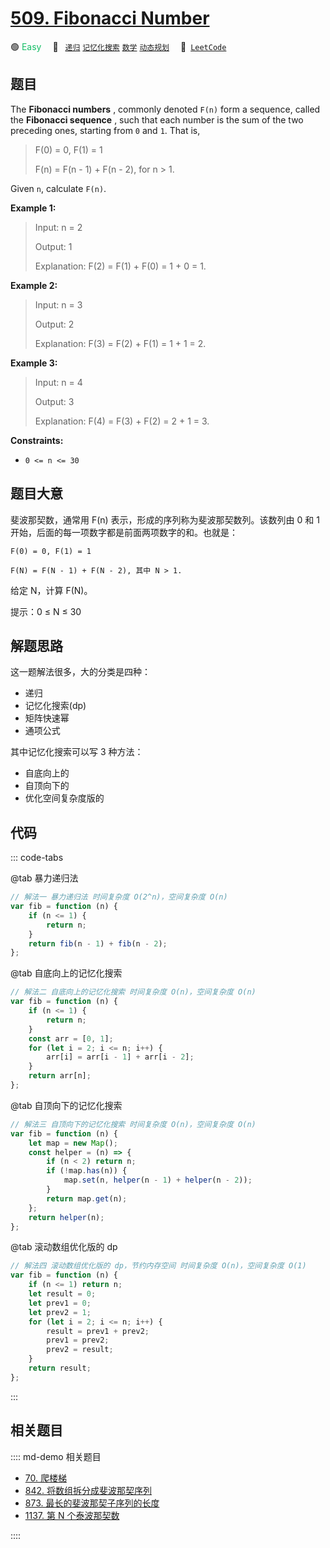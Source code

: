 # [509. Fibonacci Number](https://leetcode.com/problems/fibonacci-number/)

🟢 <font color=#15bd66>Easy</font>&emsp; 🔖&ensp; [`递归`](/leetcode/outline/tag/recursion.md) [`记忆化搜索`](/leetcode/outline/tag/memoization.md) [`数学`](/leetcode/outline/tag/mathematics.md) [`动态规划`](/leetcode/outline/tag/dynamic-programming.md)&emsp; 🔗&ensp;[`LeetCode`](https://leetcode.com/problems/fibonacci-number/)

## 题目

The **Fibonacci numbers** , commonly denoted `F(n)` form a sequence, called
the **Fibonacci sequence** , such that each number is the sum of the two
preceding ones, starting from `0` and `1`. That is,

> F(0) = 0, F(1) = 1
>
> F(n) = F(n - 1) + F(n - 2), for n > 1.

Given `n`, calculate `F(n)`.

**Example 1:**

> Input: n = 2
>
> Output: 1
>
> Explanation: F(2) = F(1) + F(0) = 1 + 0 = 1.

**Example 2:**

> Input: n = 3
>
> Output: 2
>
> Explanation: F(3) = F(2) + F(1) = 1 + 1 = 2.

**Example 3:**

> Input: n = 4
>
> Output: 3
>
> Explanation: F(4) = F(3) + F(2) = 2 + 1 = 3.

**Constraints:**

- `0 <= n <= 30`

## 题目大意

斐波那契数，通常用 F(n) 表示，形成的序列称为斐波那契数列。该数列由 0 和 1 开始，后面的每一项数字都是前面两项数字的和。也就是：

```
F(0) = 0, F(1) = 1

F(N) = F(N - 1) + F(N - 2), 其中 N > 1.
```

给定 N，计算 F(N)。

提示：0 ≤ N ≤ 30

## 解题思路

这一题解法很多，大的分类是四种：

- 递归
- 记忆化搜索(dp)
- 矩阵快速幂
- 通项公式

其中记忆化搜索可以写 3 种方法：

- 自底向上的
- 自顶向下的
- 优化空间复杂度版的

## 代码

::: code-tabs

@tab 暴力递归法

```javascript
// 解法一 暴力递归法 时间复杂度 O(2^n)，空间复杂度 O(n)
var fib = function (n) {
	if (n <= 1) {
		return n;
	}
	return fib(n - 1) + fib(n - 2);
};
```

@tab 自底向上的记忆化搜索

```javascript
// 解法二 自底向上的记忆化搜索 时间复杂度 O(n)，空间复杂度 O(n)
var fib = function (n) {
	if (n <= 1) {
		return n;
	}
	const arr = [0, 1];
	for (let i = 2; i <= n; i++) {
		arr[i] = arr[i - 1] + arr[i - 2];
	}
	return arr[n];
};
```

@tab 自顶向下的记忆化搜索

```javascript
// 解法三 自顶向下的记忆化搜索 时间复杂度 O(n)，空间复杂度 O(n)
var fib = function (n) {
	let map = new Map();
	const helper = (n) => {
		if (n < 2) return n;
		if (!map.has(n)) {
			map.set(n, helper(n - 1) + helper(n - 2));
		}
		return map.get(n);
	};
	return helper(n);
};
```

@tab 滚动数组优化版的 dp

```javascript
// 解法四 滚动数组优化版的 dp，节约内存空间 时间复杂度 O(n)，空间复杂度 O(1)
var fib = function (n) {
	if (n <= 1) return n;
	let result = 0;
	let prev1 = 0;
	let prev2 = 1;
	for (let i = 2; i <= n; i++) {
		result = prev1 + prev2;
		prev1 = prev2;
		prev2 = result;
	}
	return result;
};
```

:::

## 相关题目

:::: md-demo 相关题目

- [70. 爬楼梯](./0070.md)
- [842. 将数组拆分成斐波那契序列](https://leetcode.com/problems/split-array-into-fibonacci-sequence)
- [873. 最长的斐波那契子序列的长度](https://leetcode.com/problems/length-of-longest-fibonacci-subsequence)
- [1137. 第 N 个泰波那契数](https://leetcode.com/problems/n-th-tribonacci-number)

::::
